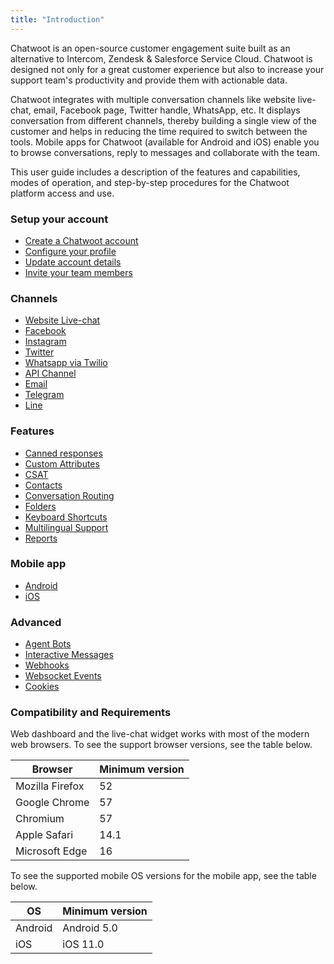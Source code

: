 ```yaml
---
title: "Introduction"
---
```


Chatwoot is an open-source customer engagement suite built as an alternative to Intercom, Zendesk & Salesforce Service Cloud. Chatwoot is designed not only for a great customer experience but also to increase your support team's productivity and provide them with actionable data.

Chatwoot integrates with multiple conversation channels like website live-chat, email, Facebook page, Twitter handle, WhatsApp, etc. It displays conversation from different channels, thereby building a single view of the customer and helps in reducing the time required to switch between the tools. Mobile apps for Chatwoot (available for Android and iOS) enable you to browse conversations, reply to messages and collaborate with the team.

This user guide includes a description of the features and capabilities, modes of operation, and step-by-step procedures for the Chatwoot platform access and use.

### Setup your account

- [Create a Chatwoot account](/docs/user-guide/setup-your-account/create-an-account)
- [Configure your profile](/docs/user-guide/setup-your-account/configure-your-profile)
- [Update account details](/docs/user-guide/setup-your-account/configure-account-details)
- [Invite your team members](/docs/user-guide/add-agent-settings)

### Channels

- [Website Live-chat](/docs/product/channels/live-chat/create-website-channel)
- [Facebook](/docs/product/channels/facebook)
- [Instagram](/docs/product/channels/instagram)
- [Twitter](/docs/product/channels/twitter)
- [Whatsapp via Twilio](/docs/product/channels/twilio-whatsapp-sms)
- [API Channel](/docs/product/channels/api/create-channel)
- [Email](/docs/product/channels/email/create-channel)
- [Telegram](/docs/product/channels/telegram)
- [Line](/docs/product/channels/line)

### Features

- [Canned responses](/docs/user-guide/features/canned-responses)
- [Custom Attributes](/docs/user-guide/features/custom-attributes)
- [CSAT](/docs/user-guide/features/csat)
- [Contacts](/docs/user-guide/contacts)
- [Conversation Routing](/docs/product/inbox/routing-conversations-round-robin)
- [Folders](/docs/user-guide/features/folders)
- [Keyboard Shortcuts](/docs/user-guide/features/keyboard-shortcuts)
- [Multilingual Support](/docs/user-guide/features/multilingual-support)
- [Reports](/docs/user-guide/reports)

### Mobile app

- [Android](/docs/product/mobile-app/android)
- [iOS](/docs/product/mobile-app/ios)

### Advanced

- [Agent Bots](/docs/product/others/agent-bots)
- [Interactive Messages](/docs/product/others/interactive-messages)
- [Webhooks](/docs/product/features/webhooks)
- [Websocket Events](/product/others/websocket-events)
- [Cookies](/product/others/cookies)

### Compatibility and Requirements

Web dashboard and the live-chat widget works with most of the modern web browsers. To see the support browser versions, see the table below.

| Browser         | Minimum version |
| --------------- | --------------- |
| Mozilla Firefox | 52              |
| Google Chrome   | 57              |
| Chromium        | 57              |
| Apple Safari    | 14.1            |
| Microsoft Edge  | 16              |

To see the supported mobile OS versions for the mobile app, see the table below.

| OS      | Minimum version |
| ------- | --------------- |
| Android | Android 5.0     |
| iOS     | iOS 11.0        |
